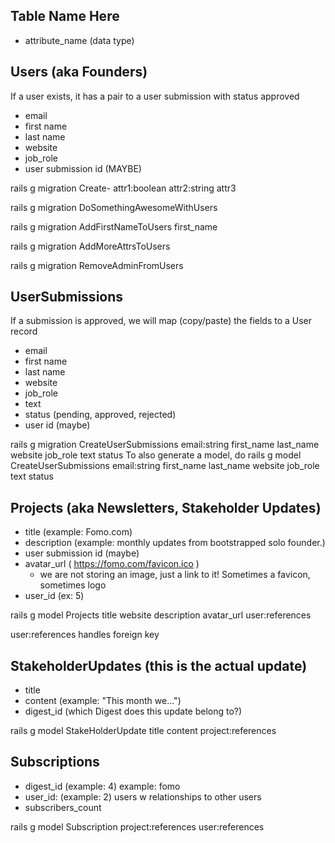 ## Table Name Here

- attribute_name (data type)


## Users (aka Founders)

If a user exists, it has a pair to a user submission with status approved
- email
- first name
- last name
- website
- job_role
- user submission id (MAYBE)

rails g migration Create-<Table-Name> attr1:boolean attr2:string attr3

rails g migration DoSomethingAwesomeWithUsers

rails g migration AddFirstNameToUsers first_name

rails g migration AddMoreAttrsToUsers

rails g migration RemoveAdminFromUsers


## UserSubmissions

If a submission is approved, we will map (copy/paste) the fields to a User record

- email
- first name
- last name
- website
- job_role
- text
- status (pending, approved, rejected)
- user id (maybe)

rails g migration CreateUserSubmissions email:string first_name last_name website job_role text status 
To also generate a model, do
rails g model CreateUserSubmissions email:string first_name last_name website job_role text status 


## Projects (aka Newsletters, Stakeholder Updates)
- title (example: Fomo.com)
- description (example: monthly updates from bootstrapped solo founder.)
- user submission id (maybe)
- avatar_url ( https://fomo.com/favicon.ico ) 
    - we are not storing an image, just a link to it! Sometimes a favicon, sometimes logo  
- user_id (ex: 5)

rails g model Projects title website description avatar_url user:references

user:references handles foreign key

## StakeholderUpdates (this is the actual update)

- title
- content (example: "This month we...")
- digest_id (which Digest does this update belong to?)

rails g model StakeHolderUpdate title content project:references 


## Subscriptions

- digest_id (example: 4) example: fomo
- user_id: (example: 2)
users w relationships to other users
- subscribers_count

rails g model Subscription project:references user:references